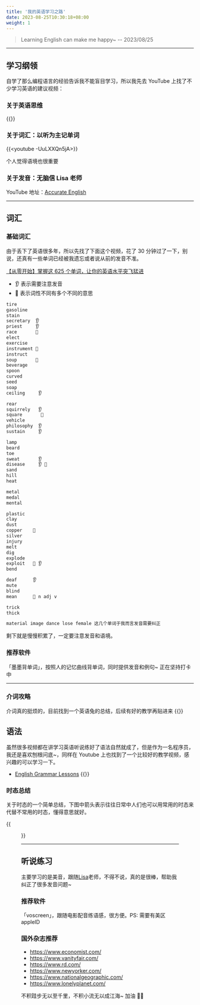 ```yaml
---
title: '我的英语学习之路'
date: 2023-08-25T10:30:18+08:00
weight: 1
---
```


> Learning English can make me happy~ -- 2023/08/25

---

## 学习纲领

自学了那么编程语言的经验告诉我不能盲目学习，所以我先去 YouTube 上找了不少学习英语的建议视频：

### 关于英语思维

{{<youtube kyOCMfcoqNc>}}

### 关于词汇：以听为主记单词

{{<youtube -UuLXXQn5jA>}}

个人觉得语境也很重要

### 关于发音：无脑信 Lisa 老师

YouTube 地址：[Accurate English](https://www.youtube.com/@AccurateEnglish)

---

## 词汇

### 基础词汇

由于丢下了英语很多年，所以先找了下面这个视频，花了 30 分钟过了一下，别说，还真有一些单词已经被我遗忘或者说从前的发音不准。

[【从零开始】掌握这 625 个单词，让你的英语水平突飞猛进](https://www.youtube.com/watch?v=zc3UQQVgQ1s)

- 👂 表示需要注意发音
- 🤹 表示词性不同有多个不同的意思

```txt
tire
gasoline
stain
secretary  👂
priest     👂
race       🤹
elect
exercise
instrument 🤹
instruct
soup       🤹
beverage
spoon
curved
seed
soap
ceiling     👂

rear
squirrely   👂
square       🤹
vehicle
philosophy  👂
sustain     👂

lamp
beard
toe
sweat       👂
disease     👂 🤹
sand
hill
heat

metal
medal
mental

plastic
clay
dust
copper    🤹
silver
injury
melt
dig
explode
exploit   🤹 👂
bend

deaf      👂
mute
blind
mean      🤹 n adj v

trick
thick

material image dance lose female 这几个单词于我而言发音需要纠正
```

剩下就是慢慢积累了，一定要注意发音和语境。

### 推荐软件

「墨墨背单词」，按照人的记忆曲线背单词，同时提供发音和例句~ 正在坚持打卡中

---

### 介词攻略

介词真的挺烦的，目前找到一个英语兔的总结，后续有好的教学再贴进来
{{<youtube VcZglLpFlRs>}}

## 语法

虽然很多视频都在讲学习英语听说练好了语法自然就成了，但是作为一名程序员，我还是喜欢刨根问底~，同样在 Youtube 上也找到了一个比较好的教学视频，感兴趣的可以学习一下。

- [English Grammar Lessons](https://www.youtube.com/playlist?list=PLD6t6ckHsruY_i7_rZhKcRBmXDdawiqUM)
  {{<youtube jul2urONzOQ>}}

### 时态总结

关于时态的一个简单总结，下图中箭头表示往往日常中人们也可以用常用的时态来代替不常用的时态，懂得意思就好。

{{<figure src="/images/time-tense.png" title="">}}

---

## 听说练习

主要学习的是美音，跟随[Lisa](https://www.youtube.com/@AccurateEnglish)老师，不得不说，真的是很棒，帮助我纠正了很多发音问题~

### 推荐软件

「voscreen」，跟随电影配音练语感，很方便。PS: 需要有美区 appleID

### 国外杂志推荐

- https://www.economist.com/
- https://www.vanityfair.com/
- https://www.rd.com/
- https://www.newyorker.com/
- https://www.nationalgeographic.com/
- https://www.lonelyplanet.com/

不积跬步无以至千里，不积小流无以成江海~ 加油 💪🏻
